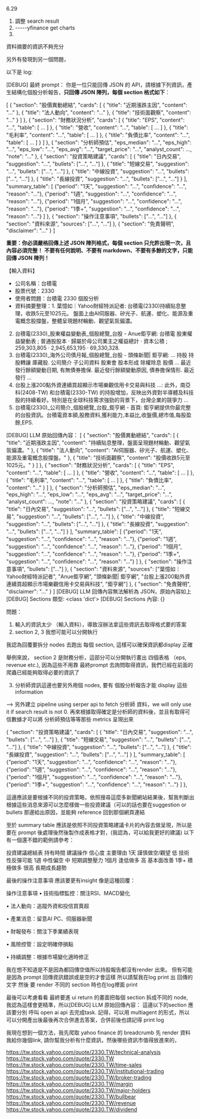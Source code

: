 6.29
1. 調整 search result
2. -----yfinance get charts 
3. 


資料摘要的資訊不夠充分

另外有發現到另一個問題，

以下是 log:

[DEBUG] 最終 prompt：
你是一位只能回傳 JSON 的 API，請根據下列資訊，產生結構化個股分析報告，**只回傳 JSON 陣列，每個 section 格式如下**：

[
  {
    "section": "股價異動總結",
    "cards": [
      { "title": "近期漲跌主因", "content": "..." },
      { "title": "法人動向", "content": "..." },
      { "title": "技術面觀察", "content": "..." }
    ]
  },
  {
    "section": "財務狀況分析",
    "cards": [
      { "title": "EPS", "content": "...", "table": [ ... ] },
      { "title": "營收", "content": "...", "table": [ ... ] },
      { "title": "毛利率", "content": "...", "table": [ ... ] },
      { "title": "負債比率", "content": "...", "table": [ ... ] }
    ]
  },
  {
    "section": "分析師預估",
    "eps_median": "...",
    "eps_high": "...",
    "eps_low": "...",
    "eps_avg": "...",
    "target_price": "...",
    "analyst_count": ...,
    "note": "..."
  },
  {
    "section": "投資策略建議",
    "cards": [
      { "title": "日內交易", "suggestion": "...", "bullets": ["...", "..."] },
      { "title": "短線交易", "suggestion": "...", "bullets": ["...", "..."] },
      { "title": "中線投資", "suggestion": "...", "bullets": ["...", "..."] },
      { "title": "長線投資", "suggestion": "...", "bullets": ["...", "..."] }
    ],
    "summary_table": [
      {"period": "1天", "suggestion": "...", "confidence": "...", "reason": "..."},
      {"period": "1週", "suggestion": "...", "confidence": "...", "reason": "..."},
      {"period": "1個月", "suggestion": "...", "confidence": "...", "reason": "..."},
      {"period": "1季+", "suggestion": "...", "confidence": "...", "reason": "..."}
    ]
  },
  {
    "section": "操作注意事項",
    "bullets": ["...", "..."]
  },
  {
    "section": "資料來源",
    "sources": ["...", "..."]
  },
  {
    "section": "免責聲明",
    "disclaimer": "..."
  }
]

**重要：你必須嚴格回傳上述 JSON 陣列格式，每個 section 只允許出現一次，且內容必須完整！**
**不要有任何說明、不要有 markdown、不要有多餘的文字，只能回傳 JSON 陣列！**

【輸入資料】
- 公司名稱：台積電
- 股票代號：2330
- 使用者問題：台積電 2330 個股分析
- 資料摘要整理：1. 葉憶如｜Yahoo財經特派記者: 台積電(2330)持續貼息整理，收跌5元至1025元。 盤面上由AI伺服器、矽光子、航運、塑化、能源及重電概念股撐盤，整體呈現題材輪動、觀望氣氛偏濃。
2. 台積電(2330)_股東權益變動表_個股總覽_台股 - Anue鉅亨網: 台積電 股東權益變動表 ; 普通股股本 · 歸屬於母公司業主之權益總計 · 資本公積 ; 259,303,805 · 2,945,653,195 · 69,330,328.
3. 台積電(2330)_海外公司債月報_個股總覽_台股 - 頭條新聞| 鉅亨網: ... 持股 持股轉讓 庫藏股. 公司簡介 子公司資料 股東會 股本形成 除權除息 股價 ... 最近發行餘額變動日期, 有無債券擔保. 最近發行餘額變動原因, 債券擔保情形. 最近發行 ...
4. 台股上漲200點外資連續買超顯示市場樂觀信用卡交易與科技 ...: 此外，南亞科(2408-TW) 和台積電(2330-TW) 的持股增加，反映出外資對半導體及科技股的持續看好。特別是在全球科技需求強勁的背景下，台灣企業的競爭力 ...
5. 台積電(2330)_公司簡介_個股總覽_台股_鉅亨網 - 首頁: 鉅亨網提供你最完整的台股資訊。台積電資本額,股務資料,獲利能力,本益比,收盤價,總市值,每股盈餘,EPS.

[DEBUG] LLM 原始回傳內容：
[
    {
        "section": "股價異動總結",
        "cards": [
            { "title": "近期漲跌主因", "content": "持續貼息整理，盤面呈現題材輪動、觀望氣氛偏濃。" },
            { "title": "法人動向", "content": "AI伺服器、矽光子、航運、塑化、能源及重電概念股撐盤。" },
            { "title": "技術面觀察", "content": "股價收跌5元至1025元。" }
        ]
    },
    {
        "section": "財務狀況分析",
        "cards": [
            { "title": "EPS", "content": "...", "table": [ ... ] },
            { "title": "營收", "content": "...", "table": [ ... ] },
            { "title": "毛利率", "content": "...", "table": [ ... ] },
            { "title": "負債比率", "content": "..." }
        ]
    },
    {
        "section": "分析師預估",
        "eps_median": "...",
        "eps_high": "...",
        "eps_low": "...",
        "eps_avg": "...",
        "target_price": "...",
        "analyst_count": ...,
        "note": "..."
    },
    {
        "section": "投資策略建議",
        "cards": [
            { "title": "日內交易", "suggestion": "...", "bullets": ["...", "..."] },
            { "title": "短線交易", "suggestion": "...", "bullets": ["...", "..."] },
            { "title": "中線投資", "suggestion": "...", "bullets": ["...", "..."] },
            { "title": "長線投資", "suggestion": "...", "bullets": ["...", "..."] }
        ],
        "summary_table": [
            {"period": "1天", "suggestion": "...", "confidence": "...", "reason": "..."},
            {"period": "1週", "suggestion": "...", "confidence": "...", "reason": "..."},
            {"period": "1個月", "suggestion": "...", "confidence": "...", "reason": "..."},
            {"period": "1季+", "suggestion": "...", "confidence": "...", "reason": "..."}
        ]
    },
    {
        "section": "操作注意事項",
        "bullets": ["..."]
    },
    {
        "section": "資料來源",
        "sources": ["葉憶如｜Yahoo財經特派記者", "Anue鉅亨網", "頭條新聞| 鉅亨網", "台股上漲200點外資連續買超顯示市場樂觀信用卡交易與科技", "鉅亨網"]
    },
    {
        "section": "免責聲明",
        "disclaimer": "..."
    }
]
[DEBUG] LLM 回傳內容無法解析為 JSON，原始內容如上
[DEBUG] Sections 類型: <class 'dict'>
[DEBUG] Sections 內容: {}


問題：
1. 輸入的資訊太少 （輸入資料），導致沒辦法拿這些資訊去取得格式要的答案
2. section 2, 3 我想可能可以分開執行

我認為回覆要拆分 nodes 去跑出 每個 section, 這樣可以確保資訊都display 正確

舉例來說， section 2 是財務分析，這部分可以分開執行畫出 四個表格 （eps, revenue etc.), 因為這些不用靠 最終prompt 去詢問取得資訊，我們已經在前面的 爬蟲已經能夠取得必要的資訊了

3. 分析師資訊這邊也要另外用個 nodes, 要有 個股分析報告才能 display 這些 information

--> 另外建立 pipeline using serper api to fetch 分析師 資料，we will only use it if search result is not 0. 再來根據取得確定是分析師的資料後，並且有取得可信數據才可以將 分析師預估等等那些 metrics 呈現出來

{
    "section": "投資策略建議",
    "cards": [
      { "title": "日內交易", "suggestion": "...", "bullets": ["...", "..."] },
      { "title": "短線交易", "suggestion": "...", "bullets": ["...", "..."] },
      { "title": "中線投資", "suggestion": "...", "bullets": ["...", "..."] },
      { "title": "長線投資", "suggestion": "...", "bullets": ["...", "..."] }
    ],
    "summary_table": [
      {"period": "1天", "suggestion": "...", "confidence": "...", "reason": "..."},
      {"period": "1週", "suggestion": "...", "confidence": "...", "reason": "..."},
      {"period": "1個月", "suggestion": "...", "confidence": "...", "reason": "..."},
      {"period": "1季+", "suggestion": "...", "confidence": "...", "reason": "..."}
    ]
  },

  這邊應該是要根據不同的投資策略，依照搜尋這麼多新聞網站結果後，幫我判斷出根據這些消息來源可以怎麼樣做一些投資建議（可以的話也要在suggestion or bullets 那邊給出原因，並能夠 reference 回到那個網頁連結

  至於 summary table 應該是依照不同投資策略建議卡片的內容去做呈現，所以是要在 prompt 後處理後然後製作成表格才對，(我認為，可以給我更好的建議)
  以下有一個還不錯的範例請參考：

  投資建議總結表
持有時間	建議操作	信心度	主要理由
1天	謹慎做空/觀望	低	技術性反彈可能
1週	中性偏空	中	短期調整壓力
1個月	逢低做多	高	基本面改善
1季+	積極做多	很高	長期成長趨勢

  最後的操作注意事項 應該要更有insight
  像是這種回覆：

  操作注意事項
• 技術指標監控：關注RSI、MACD變化

• 法人動向：追蹤外資和投信買賣超

• 產業消息：留意AI PC、伺服器新聞

• 財報發布：關注下季業績表現

• 風險控管：設定明確停損點

• 持續調整：根據市場變化適時修正


我在想不知道是不是因為都回傳空值所以持股報告都沒有render 出來。 但有可能是因為 prompt 回傳資訊錯誤或是空的才會這樣
所以請幫我在log print 出 回傳的文字 然後 要 render 不同的 section 時也在log裡面 print

最後可以考慮看看 最終要進 ui return 的畫面把每個 section 拆成不同的 node, 我認為這樣會更精準，所以[DEBUG] LLM 原始回傳內容： 這邊以下的section 應該要分別 呼叫 open ai api 去完成task. 記得，可以用 multiagent 的形式，所以可以分開產出後最後再次合併進去答案，合併前後也請記得 print log



我現在想到一個方法，我先爬取 yahoo finance 的 breadcrumb 先 render 資料
我給你幾個link, 請你幫我分析有什麼資訊，然後哪些資訊市值得放進來的，

https://tw.stock.yahoo.com/quote/2330.TW/technical-analysis
https://tw.stock.yahoo.com/quote/2330.TW
https://tw.stock.yahoo.com/quote/2330.TW/time-sales
https://tw.stock.yahoo.com/quote/2330.TW/institutional-trading
https://tw.stock.yahoo.com/quote/2330.TW/broker-trading
https://tw.stock.yahoo.com/quote/2330.TW/margin
https://tw.stock.yahoo.com/quote/2330.TW/major-holders
https://tw.stock.yahoo.com/quote/2330.TW/bullbear
https://tw.stock.yahoo.com/quote/2330.TW/revenue
https://tw.stock.yahoo.com/quote/2330.TW/dividend
